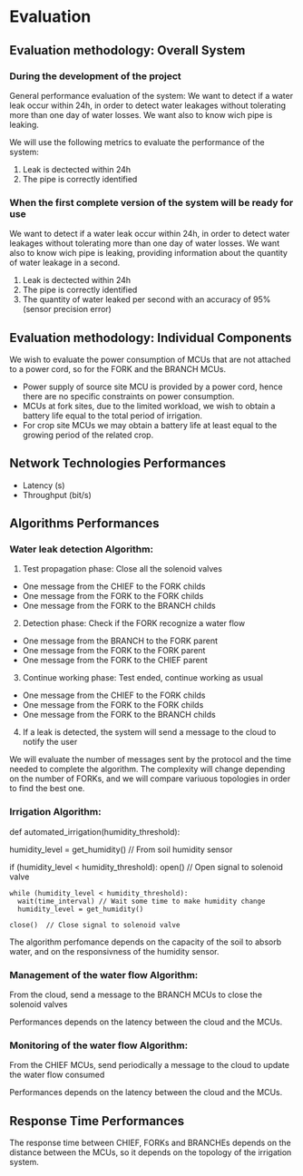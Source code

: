 # Evaluation

## Evaluation methodology: Overall System

### During the development of the project

General performance evaluation of the system:
We want to detect if a water leak occur within 24h, in order to detect water leakages without tolerating more than one day of water losses. We want also to know wich pipe is leaking.

We will use the following metrics to evaluate the performance of the system:

1. Leak is dectected within 24h
2. The pipe is correctly identified

### When the first complete version of the system will be ready for use

We want to detect if a water leak occur within 24h, in order to detect water leakages without tolerating more than one day of water losses. We want also to know wich pipe is leaking, providing information about the quantity of water leakage in a second.

1. Leak is dectected within 24h
2. The pipe is correctly identified
3. The quantity of water leaked per second with an accuracy of 95% (sensor precision error)

## Evaluation methodology: Individual Components

We wish to evaluate the power consumption of MCUs that are not attached to a power cord, so for the FORK and the BRANCH MCUs.

+ Power supply of source site MCU is provided by a power cord, hence there are no specific constraints on power consumption.
+ MCUs at fork sites, due to the limited workload, we wish to obtain a battery life equal to the total period of irrigation.
+ For crop site MCUs we may obtain a battery life at least equal to the growing period of the related crop.

## Network Technologies Performances

+ Latency (s)
+ Throughput (bit/s)

## Algorithms Performances

### Water leak detection Algorithm:

1. Test propagation phase: Close all the solenoid valves

+ One message from the CHIEF to the FORK childs
+ One message from the FORK to the FORK childs
+ One message from the FORK to the BRANCH childs

2. Detection phase: Check if the FORK recognize a water flow

+ One message from the BRANCH to the FORK parent
+ One message from the FORK to the FORK parent
+ One message from the FORK to the CHIEF parent

3. Continue working phase: Test ended, continue working as usual

+ One message from the CHIEF to the FORK childs
+ One message from the FORK to the FORK childs
+ One message from the FORK to the BRANCH childs

4. If a leak is detected, the system will send a message to the cloud to notify the user

We will evaluate the number of messages sent by the protocol and the time needed to complete the algorithm.
The complexity will change depending on the number of FORKs, and we will compare variuous topologies in order to find the best one.

### Irrigation Algorithm:

def automated_irrigation(humidity_threshold):

  humidity_level = get_humidity() // From soil humidity sensor
  
  if (humidity_level < humidity_threshold):
    open()  // Open signal to solenoid valve
  
    while (humidity_level < humidity_threshold):
      wait(time_interval) // Wait some time to make humidity change
      humidity_level = get_humidity()
      
    close()  // Close signal to solenoid valve

The algorithm perfomance depends on the capacity of the soil to absorb water, and on the responsivness of the humidity sensor. 

### Management of the water flow Algorithm:

From the cloud, send a message to the BRANCH MCUs to close the solenoid valves

Performances depends on the latency between the cloud and the MCUs.

### Monitoring of the water flow Algorithm:

From the CHIEF MCUs, send periodically a message to the cloud to update the water flow consumed

Performances depends on the latency between the cloud and the MCUs.

## Response Time Performances

The response time between CHIEF, FORKs and BRANCHEs depends on the distance between the MCUs, so it depends on the topology of the irrigation system.
